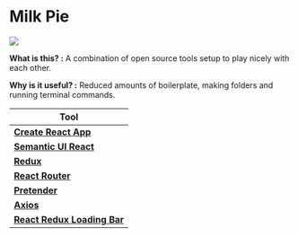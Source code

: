 # Milk Pie


![](https://i.imgur.com/0dlBpUi.png)


**What is this? :**
A combination of open source tools setup to play nicely with each other.

**Why is it useful? :**
Reduced amounts of boilerplate, making folders and running terminal commands.

| Tool  |
| ------------- |
| [**Create React App**](https://github.com/facebookincubator/create-react-app) |
| [**Semantic UI React**](https://react.semantic-ui.com/introductionredux)  |
| [**Redux**](https://redux.js.org/)  |
| [**React Router**](https://github.com/ReactTraining/react-router)  |
| [**Pretender**](https://github.com/pretenderjs/pretender)  |
| [**Axios** ](https://github.com/axios/axios)  |
| [**React Redux Loading Bar** ](https://github.com/mironov/react-redux-loading-bar)  |
